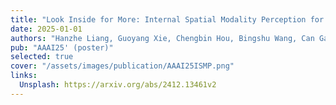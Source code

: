 ```yaml
---
title: "Look Inside for More: Internal Spatial Modality Perception for 3D Anomaly Detection"
date: 2025-01-01
authors: "Hanzhe Liang, Guoyang Xie, Chengbin Hou, Bingshu Wang, Can Gao✝, Jinbao Wang✝"
pub: "AAAI25' (poster)"
selected: true
cover: "/assets/images/publication/AAAI25ISMP.png"
links:
  Unsplash: https://arxiv.org/abs/2412.13461v2
---
```

